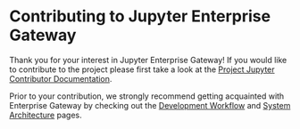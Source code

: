 # Contributing to Jupyter Enterprise Gateway

Thank you for your interest in Jupyter Enterprise Gateway!  If you would like to contribute to the 
project please first take a look at the 
[Project Jupyter Contributor Documentation](https://jupyter.readthedocs.io/en/latest/contributing/content-contributor.html).
 
 Prior to your contribution, we strongly recommend getting acquainted with Enterprise Gateway by checking 
 out the [Development Workflow](devinstall.md) and [System Architecture](system-architecture.md) pages.

